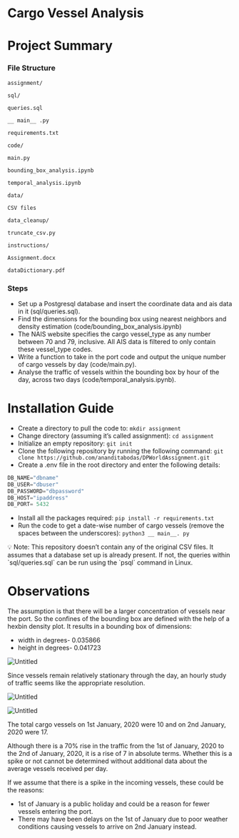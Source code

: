 # Cargo Vessel Analysis

# Project Summary

### File Structure

`assignment/`  

`sql/` 

`queries.sql`

`__ main__ .py`

`requirements.txt`

`code/` 

`main.py`

`bounding_box_analysis.ipynb`

`temporal_analysis.ipynb`

`data/` 

`CSV files`

`data_cleanup/`

`truncate_csv.py`

`instructions/` 

`Assignment.docx`

`dataDictionary.pdf` 

### Steps

- Set up a Postgresql database and insert the coordinate data and ais data in it (sql/queries.sql).
- Find the dimensions for the bounding box using nearest neighbors and density estimation (code/bounding_box_analysis.ipynb)
- The NAIS website specifies the cargo vessel_type as any number between 70 and 79, inclusive. All AIS data is filtered to only contain these vessel_type codes.
- Write a function to take in the port code and output the unique number of cargo vessels by day (code/main.py).
- Analyse the traffic of vessels within the bounding box by hour of the day, across two days (code/temporal_analysis.ipynb).

# Installation Guide

- Create a directory to pull the code to:
`mkdir assignment`
- Change directory (assuming it’s called assignment):
`cd assignment`
- Initialize an empty repository:
`git init`
- Clone the following repository by running the following command: 
`git clone https://github.com/ananditabodas/DPWorldAssignment.git`
- Create a .env file in the root directory and enter the following details:

```python
DB_NAME="dbname"
DB_USER="dbuser"
DB_PASSWORD="dbpassword"
DB_HOST="ipaddress"
DB_PORT= 5432
```

- Install all the packages required:
`pip install -r requirements.txt`
- Run the code to get a date-wise number of cargo vessels (remove the spaces between the underscores): 
`python3 __ main__. py`

<aside>
💡 Note: This repository doesn’t contain any of the original CSV files. It assumes that a database set up is already present. If not, the queries within `sql/queries.sql` can be run using the `psql` command in Linux.

</aside>

# Observations

The assumption is that there will be a larger concentration of vessels near the port. So the confines of the bounding box are defined with the help of a hexbin density plot. It results in a bounding box of dimensions:

- width in degrees- 0.035866
- height in degrees- 0.041723

![Untitled](https://prod-files-secure.s3.us-west-2.amazonaws.com/15723fa7-0d43-4f55-80c8-d4de4b144322/971f39a0-c4fe-4fbd-ad19-4b52108881d6/Untitled.png)

Since vessels remain relatively stationary through the day, an hourly study of traffic seems like the appropriate resolution.

![Untitled](https://prod-files-secure.s3.us-west-2.amazonaws.com/15723fa7-0d43-4f55-80c8-d4de4b144322/3a6e2ef2-bdb8-4201-bc63-0fa88d3d331a/Untitled.png)

![Untitled](https://prod-files-secure.s3.us-west-2.amazonaws.com/15723fa7-0d43-4f55-80c8-d4de4b144322/bb1529d1-4b7f-49a8-ad89-77ec845439ec/Untitled.png)

The total cargo vessels on 1st January, 2020 were 10 and on 2nd January, 2020 were 17.

Although there is a 70% rise in the traffic from the 1st of January, 2020 to the 2nd of January, 2020, it is a rise of 7 in absolute terms. Whether this is a spike or not cannot be determined without additional data about the average vessels received per day.

If we assume that there is a spike in the incoming vessels, these could be the reasons:

- 1st of January is a public holiday and could be a reason for fewer vessels entering the port.
- There may have been delays on the 1st of January due to poor weather conditions causing vessels to arrive on 2nd January instead.
